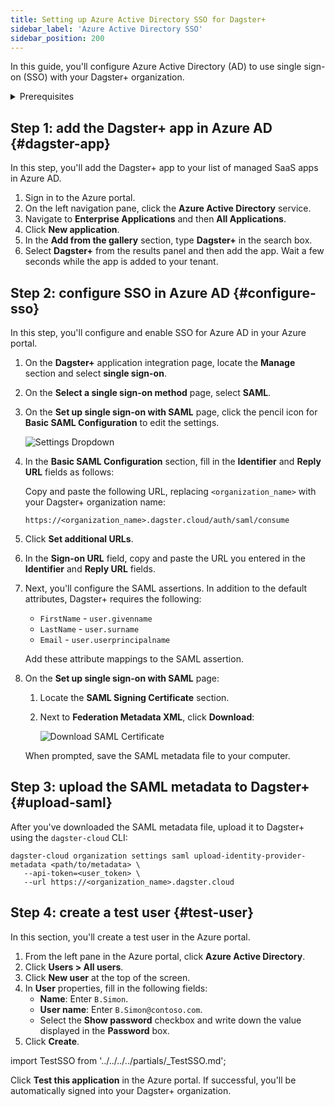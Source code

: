 ```yaml
---
title: Setting up Azure Active Directory SSO for Dagster+
sidebar_label: 'Azure Active Directory SSO'
sidebar_position: 200
---
```


In this guide, you'll configure Azure Active Directory (AD) to use single sign-on (SSO) with your Dagster+ organization.

<details>
  <summary>Prerequisites</summary>

To complete the steps in this guide, you'll need:

- **An existing Azure AD account**
- **To install the [`dagster-cloud` CLI](/todo)**
- **The following in Dagster+:**
  - A Pro plan
  - [Access to a user token](/todo)
  - [Organization Admin permissions](/dagster-plus/features/authentication-and-access-control/rbac/user-roles-permissions) in your organization

</details>

## Step 1: add the Dagster+ app in Azure AD \{#dagster-app}

In this step, you'll add the Dagster+ app to your list of managed SaaS apps in Azure AD.

1. Sign in to the Azure portal.
2. On the left navigation pane, click the **Azure Active Directory** service.
3. Navigate to **Enterprise Applications** and then **All Applications**.
4. Click **New application**.
5. In the **Add from the gallery** section, type **Dagster+** in the search box.
6. Select **Dagster+** from the results panel and then add the app. Wait a few seconds while the app is added to your tenant.

## Step 2: configure SSO in Azure AD \{#configure-sso}

In this step, you'll configure and enable SSO for Azure AD in your Azure portal.

1.  On the **Dagster+** application integration page, locate the **Manage** section and select **single sign-on**.
2.  On the **Select a single sign-on method** page, select **SAML**.
3.  On the **Set up single sign-on with SAML** page, click the pencil icon for **Basic SAML Configuration** to edit the settings.

    ![Settings Dropdown](/images/dagster-plus/features/authentication-and-access-control/azure/set-up-single-sign-on.png)
4.  In the **Basic SAML Configuration** section, fill in the **Identifier** and **Reply URL** fields as follows:

    Copy and paste the following URL, replacing `<organization_name>` with your Dagster+ organization name:

    ```
    https://<organization_name>.dagster.cloud/auth/saml/consume
    ```

5.  Click **Set additional URLs**.
6.  In the **Sign-on URL** field, copy and paste the URL you entered in the **Identifier** and **Reply URL** fields.
7.  Next, you'll configure the SAML assertions. In addition to the default attributes, Dagster+ requires the following:

    - `FirstName` - `user.givenname`
    - `LastName` - `user.surname`
    - `Email` - `user.userprincipalname`

    Add these attribute mappings to the SAML assertion.
8.  On the **Set up single sign-on with SAML** page:
    1. Locate the **SAML Signing Certificate** section.
    2. Next to **Federation Metadata XML**, click **Download**:

       ![Download SAML Certificate](/images/dagster-plus/features/authentication-and-access-control/azure/download.png)

    When prompted, save the SAML metadata file to your computer.

## Step 3: upload the SAML metadata to Dagster+ \{#upload-saml}

After you've downloaded the SAML metadata file, upload it to Dagster+ using the `dagster-cloud` CLI:

```shell
dagster-cloud organization settings saml upload-identity-provider-metadata <path/to/metadata> \
   --api-token=<user_token> \
   --url https://<organization_name>.dagster.cloud
```

## Step 4: create a test user \{#test-user}

In this section, you'll create a test user in the Azure portal.

1. From the left pane in the Azure portal, click **Azure Active Directory**.
2. Click **Users > All users**.
3. Click **New user** at the top of the screen.
4. In **User** properties, fill in the following fields:
   - **Name**: Enter `B.Simon`.
   - **User name**: Enter `B.Simon@contoso.com`.
   - Select the **Show password** checkbox and write down the value displayed in the **Password** box.
5. Click **Create**.

import TestSSO from '../../../../partials/\_TestSSO.md';

<TestSSO />

Click **Test this application** in the Azure portal. If successful, you'll be automatically signed into your Dagster+ organization.
